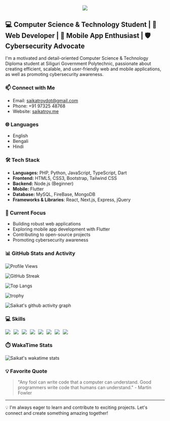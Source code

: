 
<h1 align="center">
    <img src="https://readme-typing-svg.herokuapp.com/?font=Rancho&size=48&center=true&vCenter=true&width=500&height=70&duration=5000&lines=%F0%9F%91%8B%20Hello,%20I%27m%20Saikat%20Roy" />
</h1>

## 💻 Computer Science & Technology Student | 🚀 Web Developer | 📱 Mobile App Enthusiast | 🛡️ Cybersecurity Advocate

I'm a motivated and detail-oriented Computer Science & Technology Diploma student at Siliguri Government Polytechnic, passionate about creating efficient, scalable, and user-friendly web and mobile applications, as well as promoting cybersecurity awareness.

### 📫 Connect with Me
- Email: saikatroydot@gmail.com
- Phone: +91 97325 48768
- Website: [saikatroy.me](https://saikatroy.me)

### 🌐 Languages
- English
- Bengali
- Hindi

### 🛠️ Tech Stack
- **Languages:** PHP, Python, JavaScript, TypeScript, Dart
- **Frontend:** HTML5, CSS3, Bootstrap, Tailwind CSS
- **Backend:** Node.js (Beginner)
- **Mobile:** Flutter
- **Database:** MySQL, FireBase, MongoDB
- **Frameworks & Libraries**: React, Next.js, Express, jQuery

### 🔭 Current Focus
- Building robust web applications
- Exploring mobile app development with Flutter
- Contributing to open-source projects
- Promoting cybersecurity awareness

### 📊 GitHub Stats and Activity

![Profile Views](https://komarev.com/ghpvc/?username=CyberSaikat&color=blue&style=for-the-badge)

![GitHub Streak](https://github-readme-streak-stats.herokuapp.com/?user=CyberSaikat&theme=tokyonight)

![Top Langs](https://github-readme-stats.vercel.app/api/top-langs/?username=CyberSaikat&layout=compact&theme=tokyonight)

![trophy](https://github-profile-trophy.vercel.app/?username=CyberSaikat&theme=tokyonight&column=7)

![Saikat's github activity graph](https://github-readme-activity-graph.vercel.app/graph?username=CyberSaikat&theme=tokyo-night)

### 💻 Skills
<div style="display:inline-flex; gap:10px;flex-wrap:wrap;">
  <img src="https://img.shields.io/badge/-PHP-777BB4?style=for-the-badge&logo=php&logoColor=white"/>
  <img src="https://img.shields.io/badge/-Python-3776AB?style=for-the-badge&logo=Python&logoColor=white"/>
  <img src="https://img.shields.io/badge/-JavaScript-F7DF1E?style=for-the-badge&logo=javascript&logoColor=black"/>
  <img src="https://img.shields.io/badge/-Flutter-02569B?style=for-the-badge&logo=flutter&logoColor=white"/>
  <img src="https://img.shields.io/badge/-MySQL-4479A1?style=for-the-badge&logo=mysql&logoColor=white"/>
  <img src="https://img.shields.io/badge/-MongoDB-47A248?style=for-the-badge&logo=mongodb&logoColor=white"/>
  <img src="https://img.shields.io/badge/-Next.js-000000?style=for-the-badge&logo=next.js&logoColor=white"/>
  <img src="https://img.shields.io/badge/-Express.js-000000?style=for-the-badge&logo=express&logoColor=white"/>
</div>

### ⏱️ WakaTime Stats

![Saikat's wakatime stats](https://github-readme-stats.vercel.app/api/wakatime?username=CyberSaikat&theme=tokyonight)

### 💡 Favorite Quote
> "Any fool can write code that a computer can understand. Good programmers write code that humans can understand." - Martin Fowler

---

💡 I'm always eager to learn and contribute to exciting projects. Let's connect and create something amazing together!
